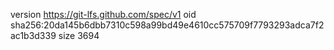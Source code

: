 version https://git-lfs.github.com/spec/v1
oid sha256:20da145b6dbb7310c598a99bd49e4610cc575709f7793293adca7f2ac1b3d339
size 3694

